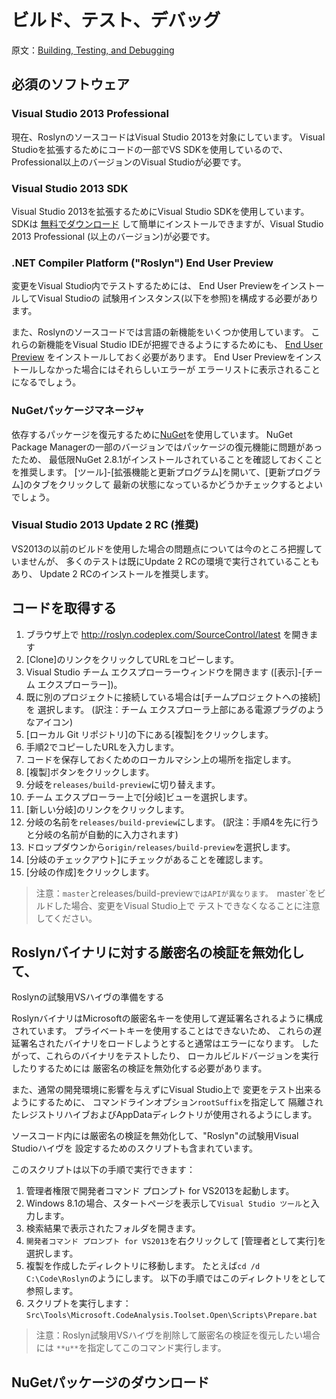 # ビルド、テスト、デバッグ

原文：[Building, Testing, and Debugging](http://roslyn.codeplex.com/wikipage?title=Building%2c%20Testing%20and%20Debugging)

## 必須のソフトウェア

### Visual Studio 2013 Professional

現在、RoslynのソースコードはVisual Studio 2013を対象にしています。
Visual Studioを拡張するためにコードの一部でVS SDKを使用しているので、
Professional以上のバージョンのVisual Studioが必要です。

### Visual Studio 2013 SDK

Visual Studio 2013を拡張するためにVisual Studio SDKを使用しています。
SDKは
[無料でダウンロード](http://www.microsoft.com/en-us/download/details.aspx?id=40758)
して簡単にインストールできますが、Visual Studio 2013 Professional
(以上のバージョン)が必要です。

### .NET Compiler Platform ("Roslyn") End User Preview

変更をVisual Studio内でテストするためには、
End User PreviewをインストールしてVisual Studioの
試験用インスタンス(以下を参照)を構成する必要があります。

また、Roslynのソースコードでは言語の新機能をいくつか使用しています。
これらの新機能をVisual Studio IDEが把握できるようにするためにも、
[End User Preview](http://go.microsoft.com/fwlink/?LinkId=394641)
をインストールしておく必要があります。
End User Previewをインストールしなかった場合にはそれらしいエラーが
エラーリストに表示されることになるでしょう。

### NuGetパッケージマネージャ

依存するパッケージを復元するために[NuGet]()を使用しています。
NuGet Package Managerの一部のバージョンではパッケージの復元機能に問題があったため、
最低限NuGet 2.8.1がインストールされていることを確認しておくことを推奨します。
[ツール]-[拡張機能と更新プログラム]を開いて、[更新プログラム]のタブをクリックして
最新の状態になっているかどうかチェックするとよいでしょう。

### Visual Studio 2013 Update 2 RC (推奨)

VS2013の以前のビルドを使用した場合の問題点については今のところ把握していませんが、
多くのテストは既にUpdate 2 RCの環境で実行されていることもあり、
Update 2 RCのインストールを推奨します。

## コードを取得する

1. ブラウザ上で http://roslyn.codeplex.com/SourceControl/latest を開きます
2. [Clone]のリンクをクリックしてURLをコピーします。
3. Visual Studio チーム エクスプローラーウィンドウを開きます
   ([表示]-[チーム エクスプローラー])。
4. 既に別のプロジェクトに接続している場合は[チームプロジェクトへの接続]を
   選択します。
   (訳注：チーム エクスプローラ上部にある電源プラグのようなアイコン)
5. [ローカル Git リポジトリ]の下にある[複製]をクリックします。
6. 手順2でコピーしたURLを入力します。
7. コードを保存しておくためのローカルマシン上の場所を指定します。
8. [複製]ボタンをクリックします。
9. 分岐を`releases/build-preview`に切り替えます。
  1. チーム エクスプローラー上で[分岐]ビューを選択します。
  2. [新しい分岐]のリンクをクリックします。
  3. 分岐の名前を`releases/build-preview`にします。
     (訳注：手順4を先に行うと分岐の名前が自動的に入力されます)
  4. ドロップダウンから`origin/releases/build-preview`を選択します。
  5. [分岐のチェックアウト]にチェックがあることを確認します。
  6. [分岐の作成]をクリックします。

> 注意：`master`とreleases/build-preview`ではAPIが異なります。
  `master`をビルドした場合、変更をVisual Studio上で
  テストできなくなることに注意してください。

## Roslynバイナリに対する厳密名の検証を無効化して、
   Roslynの試験用VSハイヴの準備をする

RoslynバイナリはMicrosoftの厳密名キーを使用して遅延署名されるように構成されています。
プライベートキーを使用することはできないため、
これらの遅延署名されたバイナリをロードしようとすると通常はエラーになります。
したがって、これらのバイナリをテストしたり、
ローカルビルドバージョンを実行したりするためには
厳密名の検証を無効化する必要があります。

また、通常の開発環境に影響を与えずにVisual Studio上で
変更をテスト出来るようにするために、
コマンドラインオプション`rootSuffix`を指定して
隔離されたレジストリハイブおよびAppDataディレクトリが使用されるようにします。

ソースコード内には厳密名の検証を無効化して、"Roslyn"の試験用Visual Studioハイヴを
設定するためのスクリプトも含まれています。

このスクリプトは以下の手順で実行できます：

1. 管理者権限で開発者コマンド プロンプト for VS2013を起動します。
  1. Windows 8.1の場合、スタートページを表示して`Visual Studio ツール`と入力します。
  2. 検索結果で表示されたフォルダを開きます。
  3. `開発者コマンド プロンプト for VS2013`を右クリックして
     [管理者として実行]を選択します。
2. 複製を作成したディレクトリに移動します。
   たとえば`cd /d C:\Code\Roslyn`のようにします。
   以下の手順ではこのディレクトリを<clone dir>として参照します。
3. スクリプトを実行します：
   `Src\Tools\Microsoft.CodeAnalysis.Toolset.Open\Scripts\Prepare.bat`

> 注意：Roslyn試験用VSハイヴを削除して厳密名の検証を復元したい場合には
  `**u**`を指定してこのコマンド実行します。

## NuGetパッケージのダウンロード


